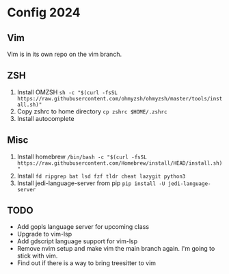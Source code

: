 # Config 2024

## Vim
Vim is in its own repo on the vim branch.

## ZSH
1. Install OMZSH `sh -c "$(curl -fsSL https://raw.githubusercontent.com/ohmyzsh/ohmyzsh/master/tools/install.sh)"`
2. Copy zshrc to home directory `cp zshrc $HOME/.zshrc`
3. Install autocomplete 

## Misc
1. Install homebrew `/bin/bash -c "$(curl -fsSL https://raw.githubusercontent.com/Homebrew/install/HEAD/install.sh)"`
2. Install `fd ripgrep bat lsd fzf tldr cheat lazygit python3`
3. Install jedi-language-server from pip `pip install -U jedi-language-server`

## TODO
* Add gopls language server for upcoming class
* Upgrade to vim-lsp
* Add gdscript language support for vim-lsp
* Remove nvim setup and make vim the main branch again. I'm going to stick with vim.
* Find out if there is a way to bring treesitter to vim
